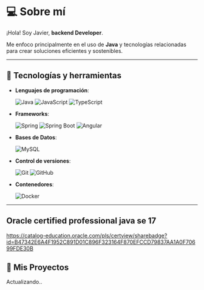 # 💻 Sobre mí

¡Hola! Soy Javier, **backend Developer**. 

Me enfoco principalmente en el uso de **Java** y tecnologías relacionadas para crear soluciones eficientes y sostenibles.

---

## 🔧 Tecnologías y herramientas

- **Lenguajes de programación**:
  
  ![Java](https://img.shields.io/badge/Java-ED8B00?style=for-the-badge&logo=java&logoColor=white)
  ![JavaScript](https://img.shields.io/badge/JavaScript-F7DF1E?style=for-the-badge&logo=javascript&logoColor=black)
  ![TypeScript](https://img.shields.io/badge/TypeScript-007ACC?style=for-the-badge&logo=typescript&logoColor=white)
  



  
- **Frameworks**:
  
  ![Spring](https://img.shields.io/badge/Spring-6DB33F?style=for-the-badge&logo=spring&logoColor=white)    ![Spring Boot](https://img.shields.io/badge/Spring_Boot-6DB33F?style=for-the-badge&logo=spring-boot&logoColor=white)  ![Angular](https://img.shields.io/badge/Angular-DD0031?style=for-the-badge&logo=angular&logoColor=white)


- **Bases de Datos**:
  
  ![MySQL](https://img.shields.io/badge/MySQL-005C84?style=for-the-badge&logo=mysql&logoColor=white)
  
- **Control de versiones**:
  
  ![Git](https://img.shields.io/badge/Git-F05032?style=for-the-badge&logo=git&logoColor=white)    ![GitHub](https://img.shields.io/badge/GitHub-181717?style=for-the-badge&logo=github&logoColor=white)  

- **Contenedores**:
  
  ![Docker](https://img.shields.io/badge/Docker-2496ED?style=for-the-badge&logo=docker&logoColor=white)


---
## Oracle certified professional java se 17
https://catalog-education.oracle.com/pls/certview/sharebadge?id=B47342E6A4F1952C891D01C896F323164F870EFCCD79837AA1A0F70699FDE30B


## 🚀 Mis Proyectos

Actualizando..
